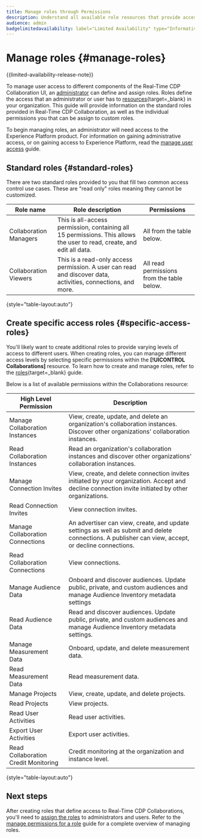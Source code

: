 ```yaml
---
title: Manage roles through Permissions
description: Understand all available role resources that provide access to different components within the Real-Time CDP Collaboration UI.
audience: admin
badgelimitedavailability: label="Limited Availability" type="Informative" url="https://helpx.adobe.com/legal/product-descriptions/real-time-customer-data-platform-collaboration.html newtab=true"
---
```

# Manage roles {#manage-roles}

{{limited-availability-release-note}}

To manage user access to different components of the Real-Time CDP Collaboration UI, an [administrator](./mange-user-access.md#system-admin-gain-access) can define and assign roles. Roles define the access that an administrator or user has to [resources](https://experienceleague.adobe.com/en/docs/experience-platform/access-control/home#permissions){target=_blank} in your organization. This guide will provide information on the standard roles provided in Real-Time CDP Collaboration, as well as the individual permissions you that can be assign to custom roles.

To begin managing roles, an administrator will need access to the Experience Platform product. For information on gaining administrative access, or on gaining access to Experience Platform, read the [manage user access](./mange-user-access.md#manage-user-access-through-permissions) guide.

## Standard roles {#standard-roles}

There are two standard roles provided to you that fill two common access control use cases. These are "read only" roles meaning they cannot be customized.

| Role name | Role description | Permissions |
| --- | --- | --- | 
| Collaboration Managers | This is all-access permission, containing all 15 permissions. This allows the user to read, create, and edit all data. | All from the table below. |
| Collaboration Viewers | This is a read-only access permission. A user can read and discover data, activities, connections, and more. | All read permissions from the table below. |

{style="table-layout:auto"}

## Create specific access roles {#specific-access-roles}

You'll likely want to create additional roles to provide varying levels of access to different users. When creating roles, you can manage different access levels by selecting specific permissions within the **[!UICONTROL Collaborations]** resource. To learn how to create and manage roles, refer to the [roles](https://experienceleague.adobe.com/en/docs/experience-platform/access-control/abac/permissions-ui/roles#create-new-role){target=_blank} guide.

Below is a list of available permissions within the Collaborations resource:

| High Level Permission | Description |
| --- | --- |
| Manage Collaboration Instances | View, create, update, and delete an organization's collaboration instances. Discover other organizations' collaboration instances. |
| Read Collaboration Instances | Read an organization's collaboration instances and discover other organizations' collaboration instances. |
| Manage Connection Invites | View, create, and delete connection invites initiated by your organization. Accept and decline connection invite initiated by other organizations. |
| Read Connection Invites | View connection invites. |
| Manage Collaboration Connections | An advertiser can view, create, and update settings as well as submit and delete connections. A publisher can view, accept, or decline connections. |
| Read Collaboration Connections | View connections. |
| Manage Audience Data | Onboard and discover audiences. Update public, private, and custom audiences and manage Audience Inventory metadata settings |
| Read Audience Data | Read and discover audiences. Update public, private, and custom audiences and manage Audience Inventory metadata settings. |
| Manage Measurement Data | Onboard, update, and delete measurement data. |
| Read Measurement Data | Read measurement data. |
| Manage Projects | View, create, update, and delete projects. |
| Read Projects | View projects. |
| Read User Activities | Read user activities. |
| Export User Activities | Export user activities. |
| Read Collaboration Credit Monitoring | Credit monitoring at the organization and instance level. |

{style="table-layout:auto"}

## Next steps

After creating roles that define access to Real-Time CDP Collaborations, you'll need to [assign the roles](./mange-user-access.md#assign-a-role) to administrators and users. Refer to the [manage permissions for a role](https://experienceleague.adobe.com/en/docs/experience-platform/access-control/abac/permissions-ui/permissions) guide for a complete overview of managing roles. 

